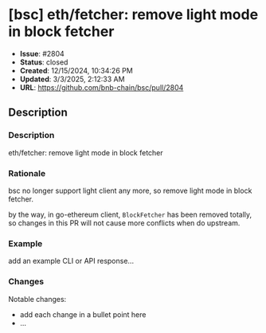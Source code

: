# [bsc] eth/fetcher: remove light mode in block fetcher

- **Issue**: #2804
- **Status**: closed
- **Created**: 12/15/2024, 10:34:26 PM
- **Updated**: 3/3/2025, 2:12:33 AM
- **URL**: https://github.com/bnb-chain/bsc/pull/2804

## Description

### Description

eth/fetcher: remove light mode in block fetcher

### Rationale

bsc no longer support light client any more, so remove light mode in block fetcher.

by the way, in go-ethereum client, `BlockFetcher` has been removed totally, 
so changes in this PR will not cause more conflicts when do upstream.

### Example

add an example CLI or API response...

### Changes

Notable changes: 
* add each change in a bullet point here
* ...
